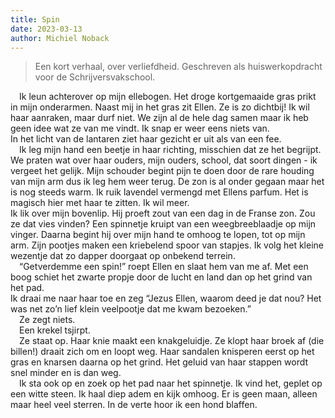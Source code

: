 ```yaml
---
title: Spin
date: 2023-03-13
author: Michiel Noback
---
```


> Een kort verhaal, over verliefdheid. Geschreven als huiswerkopdracht voor de Schrijversvakschool.

&emsp;Ik leun achterover op mijn ellebogen. Het droge kortgemaaide gras prikt in mijn onderarmen. Naast mij in het gras zit Ellen. Ze is zo dichtbij! Ik wil haar aanraken, maar durf niet. We zijn al de hele dag samen maar ik heb geen idee wat ze van me vindt. Ik snap er weer eens niets van.  
In het licht van de lantaren ziet haar gezicht er uit als van een fee.   
&emsp;Ik leg mijn hand een beetje in haar richting, misschien dat ze het begrijpt. We praten wat over haar ouders, mijn ouders, school, dat soort dingen - ik vergeet het gelijk. Mijn schouder begint pijn te doen door de rare houding van mijn arm dus ik leg hem weer terug.
De zon is al onder gegaan maar het is nog steeds warm. Ik ruik lavendel vermengd met Ellens parfum. Het is magisch hier met haar te zitten. Ik wil meer.  
Ik lik over mijn bovenlip. Hij proeft zout van een dag in de Franse zon. Zou ze dat vies vinden?
Een spinnetje kruipt van een weegbreeblaadje op mijn vinger. Daarna begint hij over mijn hand te omhoog te lopen, tot op mijn arm. Zijn pootjes maken een kriebelend spoor van stapjes. Ik volg het kleine wezentje dat zo dapper doorgaat op onbekend terrein.  
&emsp;“Getverdemme een spin!” roept Ellen en slaat hem van me af. Met een boog schiet het zwarte propje door de lucht en land dan op het grind van het pad.   
Ik draai me naar haar toe en zeg “Jezus Ellen, waarom deed je dat nou? Het was net zo’n lief klein veelpootje dat me kwam bezoeken.”   
&emsp;Ze zegt niets.   
&emsp;Een krekel tsjirpt.  
&emsp;Ze staat op. Haar knie maakt een knakgeluidje. Ze klopt haar broek af (die billen!) draait zich om en loopt weg. Haar sandalen knisperen eerst op het gras en knarsen daarna op het grind. Het geluid van haar stappen wordt snel minder en is dan weg.  
&emsp;Ik sta ook op en zoek op het pad naar het spinnetje. Ik vind het, geplet op een witte steen.
Ik haal diep adem en kijk omhoog. Er is geen maan, alleen maar heel veel sterren.
In de verte hoor ik een hond blaffen.


